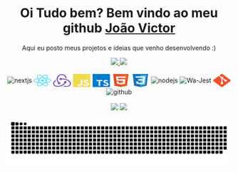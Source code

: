 <div>
  
  <h1 align="center">
    Oi Tudo bem? Bem vindo ao meu github
    <a href="https://www.linkedin.com/in/jo%C3%A3o-victor-galv%C3%A3o-40613b233/">João Victor</a>
  </h1>
  
  <p align="center">
    Aqui eu posto meus projetos e ideias que venho desenvolvendo :)
  </p>
  
  
</div>

<div align="center">
  <a href="https://github.com/jotavek">
    <img height="150em" src="https://github-readme-stats.vercel.app/api?username=jotavek&count_private=true&include_all_commits=true&show_icons=true&theme=dracula&hide_border=false&show_owner=true"/>
    <img height="150em" src="https://github-readme-stats.vercel.app/api/top-langs/?username=jotavek&theme=dracula&hide_border=false&&layout=compact"/>
  </a>
</div>

<div align="center" valign="top"><br>
  <img align="center" alt="nextjs" height"30" width="40" src="https://cdn.jsdelivr.net/gh/devicons/devicon/icons/nextjs/nextjs-original-wordmark.svg">
  <img align="center" alt="React" height="30" width="40" src="https://raw.githubusercontent.com/devicons/devicon/master/icons/react/react-original.svg">
  <img align="center" alt="Redux" height="30" width="40" src="https://raw.githubusercontent.com/devicons/devicon/master/icons/redux/redux-original.svg">
  <img align="center" alt="Js" height="30" width="40" src="https://raw.githubusercontent.com/devicons/devicon/master/icons/javascript/javascript-plain.svg">
  <img align="center" alt="Js" height="30" width="40" src="https://raw.githubusercontent.com/devicons/devicon/master/icons/typescript/typescript-plain.svg">
  <img align="center" alt="HTML" height="30" width="40" src="https://raw.githubusercontent.com/devicons/devicon/master/icons/html5/html5-original.svg">
  <img align="center" alt="CSS" height="30" width="40" src="https://raw.githubusercontent.com/devicons/devicon/master/icons/css3/css3-original.svg">
  <img align="center" alt="nodejs" height="30" width="40" src="https://cdn.worldvectorlogo.com/logos/nodejs-icon.svg">
  <img align="center" alt="Wa-Jest" height="30" width="40" src="https://cdn.jsdelivr.net/gh/devicons/devicon/icons/jest/jest-plain.svg">
  <img align="center" alt="git" height="30" width="40" src="https://raw.githubusercontent.com/devicons/devicon/master/icons/git/git-original.svg">
  <img align="center" alt="github" height="35" width="35" src="https://cdn.jsdelivr.net/gh/devicons/devicon/icons/github/github-original-wordmark.svg">
  
  
</div><br>

<div align="center">
  <a href="https://www.linkedin.com/in/jo%C3%A3o-victor-galv%C3%A3o-40613b233/" target="_blank"><img src="https://img.shields.io/badge/-LinkedIn-%230077B5?style=for-the-badge&logo=linkedin&logoColor=white" target="_blank"></a> 
  <a href="mailto:jotavedev@gmail.com"><img src="https://img.shields.io/badge/-Gmail-%23333?style=for-the-badge&logo=gmail&logoColor=white" target="_blank"></a>
</div>

<div align="center">

  ![Snake animation](https://github.com/jotavek/jotavek/blob/output/github-contribution-grid-snake.svg)
  
</div>
